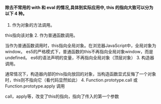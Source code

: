 #### 除去不常用的 with 和 eval 的情况,具体到实际应用中, this 的指向大致可以分为以下 4 种。
1. 作为对象的方法调用。
  
  this指向该对象
2. 作为普通函数调用。

  当作为普通函数调用时，this指向全局对象。在浏览器JavaScript中，全局对象为window。
  es5的严格模式下，普通函数的this不再指向全局对象window，而是undefined。
  es6的语法声明的变量，不再指向全局对象（顶层对象）
3. 构造器调用。

  通常情况下，构造器内部的this指向放回的对象，当构造函数显式反悔了一个对象时，this则不指向它（看代码显然如此）
4. Function.prototype.call 或 Function.prototype.apply 调用

  call，apply等，改变了this的指向，指向了传入的第一个参数
